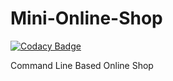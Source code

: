# Mini-Online-Shop

[![Codacy Badge](https://api.codacy.com/project/badge/Grade/5bbfa3aac79f458d92e80147de616248)](https://app.codacy.com/app/berviantoleo/Mini-Online-Shop?utm_source=github.com&utm_medium=referral&utm_content=berv-uni-project/Mini-Online-Shop&utm_campaign=Badge_Grade_Settings)

Command Line Based Online Shop
